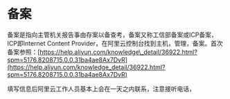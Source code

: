 # 备案

备案是指向主管机关报告事由存案以备查考，备案又称工信部备案或ICP备案，ICP即Internet Content Provider，在阿里云控制台找到主机，管理，备案。首次备案参照：[https://help.aliyun.com/knowledge\_detail/36922.html?spm=5176.8208715.0.0.31ba4ae8Ax7DvR](https://help.aliyun.com/knowledge_detail/36922.html?spm=5176.8208715.0.0.31ba4ae8Ax7DvR)

填写信息后阿里云工作人员基本上会在一天之内联系，注意接听电话，

